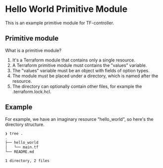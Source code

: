 # Hello World Primitive Module

This is an example primitive module for TF-controller.

## Primitive module

What is a primitive module? 

  1. It's a Terraform module that contains only a single resource.
  2. A Terraform primitive module must contains the "values" variable.
  3. The "values" variable must be an object with fields of option types.
  4. The module must be placed under a directory, which is named after the resource.
  5. The directory can optionally contain other files, for example the .terraform.lock.hcl.

## Example

For example, we have an imaginary resource "hello_world", so here's the directory structure.

```bash
❯ tree .
.
├── hello_world
│   └── main.tf
└── README.md

1 directory, 2 files
```
